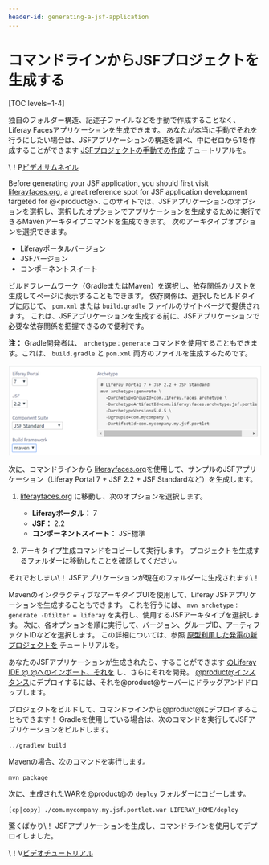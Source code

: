 ```yaml
---
header-id: generating-a-jsf-application
---
```


# コマンドラインからJSFプロジェクトを生成する

[TOC levels=1-4]

独自のフォルダー構造、記述子ファイルなどを手動で作成することなく、Liferay Facesアプリケーションを生成できます。 あなたが本当に手動でそれを行うにしたい場合は、JSFアプリケーションの構造を調べ、中にゼロから1を作成することができます [JSFプロジェクトの手動での作成](/docs/7-1/tutorials/-/knowledge_base/t/creating-a-jsf-project-manually) チュートリアルを。

<div class="video-thumbnail"></div>

\！P[ビデオサムネイル](https://portal.liferay.dev/documents/113763090/113919826/jsf-vid-thumbnail.png)

Before generating your JSF application, you should first visit [liferayfaces.org](http://liferayfaces.org/), a great reference spot for JSF application development targeted for @<product@>. このサイトでは、JSFアプリケーションのオプションを選択し、選択したオプションでアプリケーションを生成するために実行できるMavenアーキタイプコマンドを生成できます。 次のアーキタイプオプションを選択できます。

  - Liferayポータルバージョン
  - JSFバージョン
  - コンポーネントスイート

ビルドフレームワーク（GradleまたはMaven）を選択し、依存関係のリストを生成してページに表示することもできます。 依存関係は、選択したビルドタイプに応じて、 `pom.xml` または `build.gradle` ファイルのサイトページで提供されます。 これは、JSFアプリケーションを生成する前に、JSFアプリケーションで必要な依存関係を把握できるので便利です。

**注：** Gradle開発者は、 `archetype：generate` コマンドを使用することもできます。これは、 `build.gradle` と `pom.xml` 両方のファイルを生成するためです。

![図1：アーキタイプ生成コマンドにLiferay Portalバージョン、JSFバージョン、およびコンポーネントスイートを選択できます。](../../../images/jsf-app-generation.png)

次に、コマンドラインから [liferayfaces.org](http://liferayfaces.org/)を使用して、サンプルのJSFアプリケーション（Liferay Portal 7 + JSF 2.2 + JSF Standardなど）を生成します。

1.  [liferayfaces.org](http://liferayfaces.org/) に移動し、次のオプションを選択します。

      - **Liferayポータル：** 7
      - **JSF：** 2.2
      - **コンポーネントスイート：** JSF標準

2.  アーキタイプ生成コマンドをコピーして実行します。 プロジェクトを生成するフォルダーに移動したことを確認してください。

それでおしまい\！ JSFアプリケーションが現在のフォルダーに生成されます\！

MavenのインタラクティブなアーキタイプUIを使用して、Liferay JSFアプリケーションを生成することもできます。 これを行うには、 `mvn archetype：generate -Dfilter = liferay` を実行し、使用するJSFアーキタイプを選択します。 次に、各オプションを順に実行して、バージョン、グループID、アーティファクトIDなどを選択します。 この詳細については、参照 [原型利用した発電の新プロジェクトを](/docs/7-1/tutorials/-/knowledge_base/t/generating-new-projects-using-archetypes) チュートリアルを。

あなたのJSFアプリケーションが生成されたら、することができます [のLiferay IDE @ @へのインポート、それを](/docs/7-1/tutorials/-/knowledge_base/t/using-maven-in-liferay-ide#importing-maven-projects) し、さらにそれを開発。 [@product@インスタンス](/docs/7-1/tutorials/-/knowledge_base/t/deploying-projects-with-liferay-ide)にデプロイするには、それを@product@サーバーにドラッグアンドドロップします。

プロジェクトをビルドして、コマンドラインから@product@にデプロイすることもできます！ Gradleを使用している場合は、次のコマンドを実行してJSFアプリケーションをビルドします。

    ../gradlew build

Mavenの場合、次のコマンドを実行します。

    mvn package

次に、生成されたWARを@product@の `deploy` フォルダーにコピーします。

    [cp|copy] ./com.mycompany.my.jsf.portlet.war LIFERAY_HOME/deploy

驚くばかり\！ JSFアプリケーションを生成し、コマンドラインを使用してデプロイしました。

<div class="video-wrapper" data-name="Developing a New JSF Portlet">
</div>

\！V[ビデオチュートリアル](https://portal.liferay.dev/documents/113763090/113919826/developing-a-new-jsf-portlet.mp4|https://portal.liferay.dev/documents/113763090/113919826/developing-a-new-jsf-portlet.mkv)
